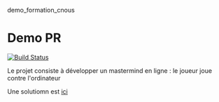demo_formation_cnous


Demo PR
====================

[![Build Status](https://travis-ci.org/rjacquelin/demo_formation_cnous.png)](https://travis-ci.org/rjacquelin/demo_formation_cnous)

Le projet consiste à développer un mastermind en ligne : le joueur joue contre l'ordinateur

Une solutiomn est [ici](https://github.com/vladtischenko/codebreaker)
